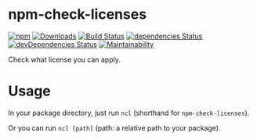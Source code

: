 # npm-check-licenses
[![npm](https://img.shields.io/npm/v/npm-check-licenses.svg?style=flat-square)](https://www.npmjs.com/package/npm-check-licenses) 
[![Downloads](https://img.shields.io/npm/dt/npm-check-licenses.svg?style=flat-square)](http://www.npmtrends.com/npm-check-licenses)
 [![Build Status](https://img.shields.io/travis/shamofu/npm-check-licenses/master.svg?style=flat-square)](https://travis-ci.org/shamofu/npm-check-licenses) [![dependencies Status](https://img.shields.io/david/shamofu/npm-check-licenses.svg?style=flat-square)](https://david-dm.org/shamofu/npm-check-licenses) [![devDependencies Status](https://img.shields.io/david/dev/shamofu/npm-check-licenses.svg?style=flat-square)](https://david-dm.org/shamofu/npm-check-licenses?type=dev) [![Maintainability](https://img.shields.io/codeclimate/maintainability/shamofu/npm-check-licenses.svg?style=flat-square)](https://codeclimate.com/github/shamofu/npm-check-licenses/progress/maintainability) 

Check what license you can apply.

# Usage
In your package directory, just run `ncl` (shorthand for `npm-check-licenses`).

Or you can run `ncl [path]` (path: a relative path to your package).
